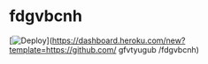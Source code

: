 # fdgvbcnh
[![Deploy](https://www.herokucdn.com/deploy/button.png)](https://dashboard.heroku.com/new?template=https://github.com/ gfvtyugub /fdgvbcnh)
